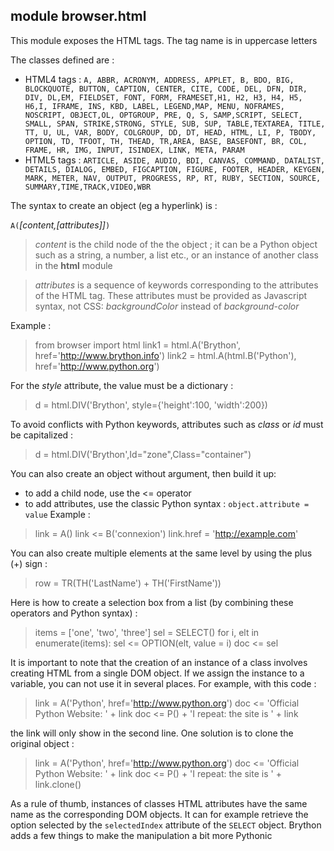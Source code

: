 module **browser.html**
-----------------------

This module exposes the HTML tags. The tag name is in uppercase letters

The classes defined are :

- HTML4 tags : `A, ABBR, ACRONYM, ADDRESS, APPLET, B, BDO, BIG, BLOCKQUOTE, BUTTON, CAPTION, CENTER, CITE, CODE, DEL, DFN, DIR, DIV, DL,EM, FIELDSET, FONT, FORM, FRAMESET,H1, H2, H3, H4, H5, H6,I, IFRAME, INS, KBD, LABEL, LEGEND,MAP, MENU, NOFRAMES, NOSCRIPT, OBJECT,OL, OPTGROUP, PRE, Q, S, SAMP,SCRIPT, SELECT, SMALL, SPAN, STRIKE,STRONG, STYLE, SUB, SUP, TABLE,TEXTAREA, TITLE, TT, U, UL, VAR, BODY, COLGROUP, DD, DT, HEAD, HTML, LI, P, TBODY, OPTION, TD, TFOOT, TH, THEAD, TR,AREA, BASE, BASEFONT, BR, COL, FRAME, HR, IMG, INPUT, ISINDEX, LINK, META, PARAM`
- HTML5 tags : `ARTICLE, ASIDE, AUDIO, BDI, CANVAS, COMMAND, DATALIST, DETAILS, DIALOG, EMBED, FIGCAPTION, FIGURE, FOOTER, HEADER, KEYGEN, MARK, METER, NAV, OUTPUT, PROGRESS, RP, RT, RUBY, SECTION, SOURCE, SUMMARY,TIME,TRACK,VIDEO,WBR`

The syntax to create an object (eg a hyperlink) is :

`A(`_[content,[attributes]]_`)`

> _content_ is the child node of the the object ; it can be a Python object such as a string, a number, a list etc., or an instance of another class in the **html** module

> _attributes_ is a sequence of keywords corresponding to the attributes of the HTML tag. These attributes must be provided as Javascript syntax, not CSS: *backgroundColor* instead of *background-color*

Example :

>    from browser import html
>    link1 = html.A('Brython', href='http://www.brython.info')
>    link2 = html.A(html.B('Python'), href='http://www.python.org')

For the _style_ attribute, the value must be a dictionary :

>    d = html.DIV('Brython', style={'height':100, 'width':200})

To avoid conflicts with Python keywords, attributes such as _class_ or _id_ must be capitalized :

>    d = html.DIV('Brython',Id="zone",Class="container")

You can also create an object without argument, then build it up:

- to add a child node, use the <= operator
- to add attributes, use the classic Python syntax : `object.attribute = value`
Example :    
>    link = A()
>    link <= B('connexion')
>    link.href = 'http://example.com'

You can also create multiple elements at the same level by using the plus (+) sign :

>    row = TR(TH('LastName') + TH('FirstName'))

Here is how to create a selection box from a list (by combining these operators and Python syntax) :

>    items = ['one', 'two', 'three']
>    sel = SELECT()
>    for i, elt in enumerate(items):
>        sel <= OPTION(elt, value = i)
>    doc <= sel

It is important to note that the creation of an instance of a class involves creating HTML from a single DOM object. If we assign the instance to a variable, you can not use it in several places. For example, with this code :

>    link = A('Python', href='http://www.python.org')
>    doc <= 'Official Python Website: ' + link
>    doc <= P() + 'I repeat: the site is ' + link

the link will only show in the second line. One solution is to clone the original object :

>    link = A('Python', href='http://www.python.org')
>    doc <= 'Official Python Website: ' + link
>    doc <= P() + 'I repeat: the site is ' + link.clone()

As a rule of thumb, instances of classes HTML attributes have the same name as the corresponding DOM objects. It can for example retrieve the option selected by the `selectedIndex` attribute of the `SELECT` object. Brython adds a few things to make the manipulation a bit more Pythonic



